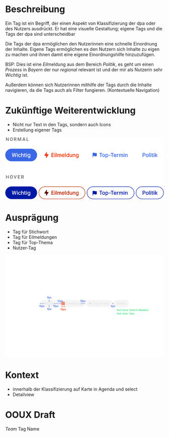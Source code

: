 # Beschreibung
Ein Tag ist ein Begriff, der einen Aspekt von Klassifizierung der dpa oder des Nutzers ausdrückt. Er hat eine visuelle Gestaltung; eigene Tags und die Tags der dpa sind  unterscheidbar

Die Tags der dpa ermöglichen den Nutzerinnen eine schnelle Einordnung der Inhalte. Eigene Tags ermöglichen es den Nutzern sich Inhalte zu eigen zu machen und ihnen damit eine eigene Einordnungshilfe hinzuzufügen.

BSP: Dies ist eine *Eil*meldung aus dem Bereich *Politik*, es geht um einen *Prozess* in *Bayern* der nur *regional* relevant ist und der mir als Nutzerin sehr *Wichtig* ist.

Außerdem können sich Nutzerinnen mithilfe der Tags durch die Inhalte navigieren, da die Tags auch als Filter fungieren. (Kontextuelle Navigation)

# Zukünftige Weiterentwicklung
* Nicht nur Text in den Tags, sondern auch Icons
* Erstellung eigener Tags

<Playground>
  <img src="Klassifizierung--states@2x.png">
</Playground>

# Ausprägung
* Tag für Stichwort
* Tag für Eilmeldungen
* Tag für Top-Thema
* Nutzer-Tag

![](Dimensioning.png)

# Kontext
* innerhalb der Klassifizierung auf Karte in Agenda und select
* Detailview


# OOUX Draft
*Team*
Tag
Name
